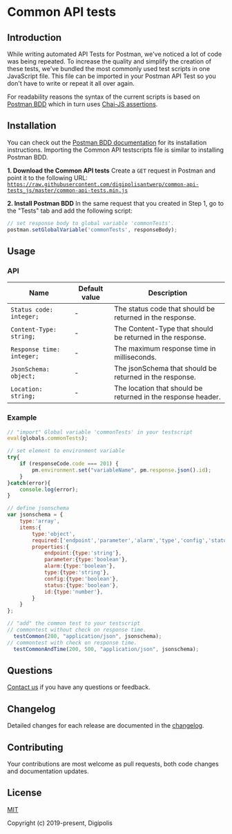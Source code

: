 # Common API tests

## Introduction

While writing automated API Tests for Postman, we've noticed a lot of code was being repeated.
To increase the quality and simplify the creation of these tests, we've bundled the most commonly used test scripts in one JavaScript file.
This file can be imported in your Postman API Test so you don't have to write or repeat it all over again.

For readability reasons the syntax of the current scripts is based on [Postman BDD](https://github.com/JamesMessinger/postman-bdd) which in turn uses [Chai-JS assertions](http://chaijs.com/api/bdd/).

## Installation

You can check out the [Postman BDD documentation](https://github.com/JamesMessinger/postman-bdd) for its installation instructions.
Importing the Common API testscripts file is similar to installing Postman BDD.

**1. Download the Common API tests**
Create a `GET` request in Postman and point it to the following URL:<br>
[`https://raw.githubusercontent.com/digipolisantwerp/common-api-tests_js/master/common-api-tests.min.js`](https://raw.githubusercontent.com/digipolisantwerp/common-api-tests_js/master/common-api-tests.min.js)

**2. Install Postman BDD**
In the same request that you created in Step 1, go to the "Tests" tab and add the following script:

```javascript
// set response body to global variable 'commonTests'.
postman.setGlobalVariable('commonTests', responseBody);
```

## Usage

### API

| Name         | Default value | Description |
| -----------  | ------ | -------------------------- |
| `Status code: integer;` | - | The status code that should be returned in the response. |
| `Content-Type: string;` | - | The Content-Type that should be returned in the response. |
| `Response time: integer;` | - | The maximum response time in milliseconds. |
| `JsonSchema: object;` | - | The jsonSchema that should be returned in the response. |
| `Location: string;` | - | The location that should be returned in the response header. |

### Example

```javascript
// "import" Global variable 'commonTests' in your testscript
eval(globals.commonTests);

// set element to environment variable
try{
    if (responseCode.code === 201) {
        pm.environment.set("variableName", pm.response.json().id);
    }
}catch(error){
    console.log(error);
}

// define jsonschema
var jsonschema = {
    type:'array',
    items:{
        type:'object',
        required:['endpoint','parameter','alarm','type','config','status','id'],
        properties:{
            endpoint:{type:'string'},
            parameter:{type:'boolean'},
            alarm:{type:'boolean'},
            type:{type:'string'},
            config:{type:'boolean'},
            status:{type:'boolean'},
            id:{type:'number'},
        }
    }
};

// "add" the common test to your testscript
// commontest without check on response time.
  testCommon(200, "application/json", jsonschema);
// commontest with check on response time.
  testCommonAndTime(200, 500, "application/json", jsonschema);
```

## Questions

[Contact us](mailto:DA_ACPaaS_testing@digipolis.be) if you have any questions or feedback.

## Changelog

Detailed changes for each release are documented in the [changelog](./CHANGELOG.md).

## Contributing

Your contributions are most welcome as pull requests, both code changes and documentation updates.

## License

[MIT](./LICENSE)

Copyright (c) 2019-present, Digipolis
